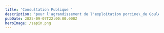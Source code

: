 ```yaml
---
title: 'Consultation Publique '
description: "pour l'agrandissement de l'exploitation porcine\_de Goulet Riec"
pubDate: 2025-09-07T22:00:00.000Z
heroImage: /sapin.png
---
```


